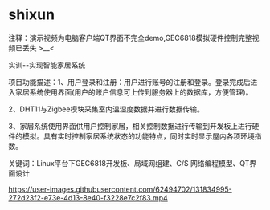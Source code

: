# shixun
注释：演示视频为电脑客户端QT界面不完全demo,GEC6818模拟硬件控制完整视频已丢失 >__<

实训--实现智能家居系统

项目功能描述：1、用户登录和注册：用户进行账号的注册和登录。登录完成后进入家居系统使用界面(用户的账户信息可上传到服务器上的数据库，方便管理)。

2、DHT11与Zigbee模块采集室内温湿度数据并进行数据传输。

3、家居系统使用界面供用户控制家居，相关控制数据进行传输到开发板上进行硬件的模拟。具有实时控制家居系统状态的功能特点，同时实时显示屋内各项环境指数。

  关键词：Linux平台下GEC6818开发板、局域网组建、C/S 网络编程模型、QT界面设计

https://user-images.githubusercontent.com/62494702/131834995-272d23f2-e73e-4d13-8e40-f3228e7c2f83.mp4


